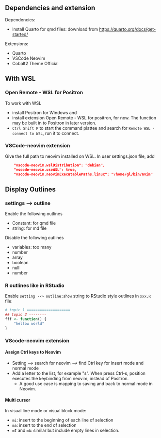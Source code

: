 ## Dependencies and extension
Dependencies:
- Install Quarto for qmd files: download from https://quarto.org/docs/get-started/

Extensions:
- Quarto
- VSCode Neovim
- Cobalt2 Theme Official


## With WSL

### Open Remote - WSL for Positron
To work with WSL
- install Positron for Windows and 
- install extension Open Remote - WSL for positron, for now. The function may be built in to Positron in later version.
- `Ctrl Shift P` to start the command plattee and search for `Remote WSL - connect to WSL`, run it to connect.

### VSCode-neovim extension
Give the full path to neovim installed on WSL. In user settings.json file, add

```json
    "vscode-neovim.wslDistribution": "debian",
    "vscode-neovim.useWSL": true,
    "vscode-neovim.neovimExecutablePaths.linux": "/home/gl/bin/nvim"
```

## Display Outlines

### settings --> outline
Enable the following outlines
- Constant: for qmd file
- string: for md file

Disable the following outlines
- variables: too many
- number
- array
- boolean
- null
- number

### R outlines like in RStudio

Enable `setting --> outline:show` string to RStudio style outlines in `xxx.R` file:

```r
# topic 1 ====================
## topic 2 --------
fff <- function() {
    "hellow world"
}
```

### VScode-neovim extension

#### Assign Ctrl keys to Neovim
- Setting --> search for neovim --> find Ctrl key for insert mode and normal mode
- Add a letter to the list, for example "s". When press Ctrl-s, position executes the keybinding from neovim, instead of Positron.
  - A good use case is <C-s> mapping to saving and back to normal mode in Neovim.
  
#### Multi cursor
In visual line mode or visual block mode:
- `mi`: insert to the beginning of each line of selection
- `ma`: insert to the end of selection
- `mI` and `mA`: similar but include empty lines in selection.
